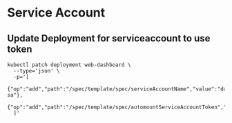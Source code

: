 # Service Account

## Update Deployment for serviceaccount to use token

```
kubectl patch deployment web-dashboard \
  --type='json' \
  -p='[
    {"op":"add","path":"/spec/template/spec/serviceAccountName","value":"dashboard-sa"},
    {"op":"add","path":"/spec/template/spec/automountServiceAccountToken","value":true}
  ]'
```
